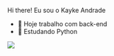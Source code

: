 Hi there! Eu sou o Kayke Andrade

- 🔭 Hoje trabalho com back-end
- 🌱 Estudando Python

<picture>
  <source
    srcset="https://github-readme-stats.vercel.app/api?username=KaykeAndrade7&show_icons=true&theme=merko"
    media="(prefers-color-scheme: merko)"
  />
  <source
    srcset="https://github-readme-stats.vercel.app/api?username=KaykeAndrade7&show_icons=true"
    media="(prefers-color-scheme: merko), (prefers-color-scheme: no-preference)"
  />
  <img src="https://github-readme-stats.vercel.app/api?username=KaykeAndrade7&show_icons=true" />
</picture>
